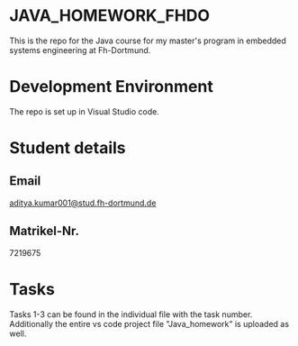 # JAVA_HOMEWORK_FHDO
This is the repo for the Java course for my master's program in embedded systems engineering at Fh-Dortmund.
# Development Environment
The repo is set up in Visual Studio code. 
# Student details 
## Email
aditya.kumar001@stud.fh-dortmund.de
## Matrikel-Nr.
7219675
# Tasks
Tasks 1-3 can be found in the individual file with the task number. 
Additionally the entire vs code project file "Java_homework" is uploaded as well. 
